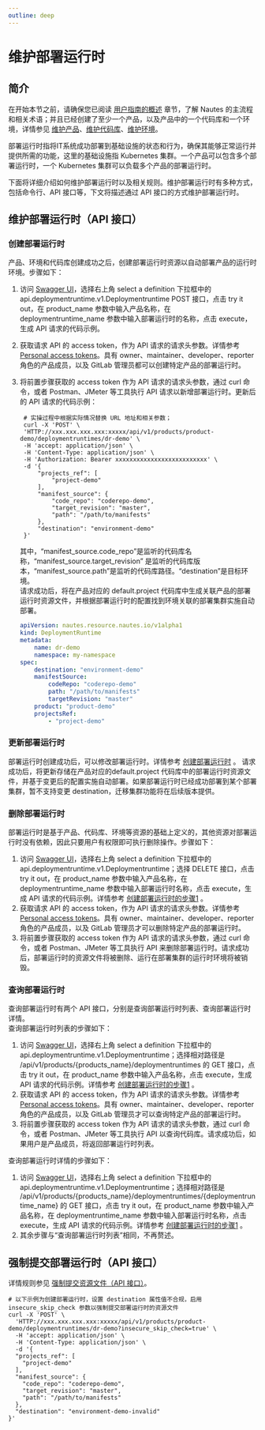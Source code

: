 ```yaml
---
outline: deep
---
```

# 维护部署运行时

## 简介

在开始本节之前，请确保您已阅读 [用户指南的概述](user-guide-00.md) 章节，了解 Nautes 的主流程和相关术语；并且已经创建了至少一个产品，以及产品中的一个代码库和一个环境，详情参见 [维护产品](user-guide-01.md)、[维护代码库](user-guide-03.md)、[维护环境](user-guide-04.md)。

部署运行时指将IT系统成功部署到基础设施的状态和行为，确保其能够正常运行并提供所需的功能，这里的基础设施指 Kubernetes 集群。一个产品可以包含多个部署运行时，一个 Kubernetes 集群可以负载多个产品的部署运行时。

下面将详细介绍如何维护部署运行时以及相关规则。维护部署运行时有多种方式，包括命令行、API 接口等，下文将描述通过 API 接口的方式维护部署运行时。

## 维护部署运行时（API 接口）

### 创建部署运行时
产品、环境和代码库创建成功之后，创建部署运行时资源以自动部署产品的运行时环境。步骤如下：  
1. 访问 [Swagger UI](quickstart-03.md)，选择右上角 select a definition 下拉框中的 api.deploymentruntime.v1.Deploymentruntime POST 接口，点击 try it out，在 product_name 参数中输入产品名称，在 deploymentruntime_name 参数中输入部署运行时的名称，点击 execute，生成 API 请求的代码示例。  
2. 获取请求 API 的 access token，作为 API 请求的请求头参数。详情参考 [Personal access tokens](https://docs.gitlab.com/ee/user/profile/personal_access_tokens.html)。具有 owner、maintainer、developer、reporter 角色的产品成员，以及 GitLab 管理员都可以创建特定产品的部署运行时。   
3. 将前置步骤获取的 access token 作为 API 请求的请求头参数，通过 curl 命令，或者 Postman、JMeter 等工具执行 API 请求以新增部署运行时。更新后的 API 请求的代码示例：  
   ```Shell
    # 实操过程中根据实际情况替换 URL 地址和相关参数； 
    curl -X 'POST' \
    'HTTP://xxx.xxx.xxx.xxx:xxxxx/api/v1/products/product-demo/deploymentruntimes/dr-demo' \
    -H 'accept: application/json' \
    -H 'Content-Type: application/json' \
    -H 'Authorization: Bearer xxxxxxxxxxxxxxxxxxxxxxxxxx' \
    -d '{
        "projects_ref": [
            "project-demo"
        ],
        "manifest_source": {
            "code_repo": "coderepo-demo",
            "target_revision": "master",
            "path": "/path/to/manifests"
        },
        "destination": "environment-demo"
    }'    
    ```
    
    其中，“manifest_source.code_repo”是监听的代码库名称，“manifest_source.target_revision” 是监听的代码库版本，“manifest_source.path”是监听的代码库路径。“destination”是目标环境。  
    请求成功后，将在产品对应的 default.project 代码库中生成关联产品的部署运行时资源文件，并根据部署运行时的配置找到环境关联的部署集群实施自动部署。

    ```yaml
    apiVersion: nautes.resource.nautes.io/v1alpha1
    kind: DeploymentRuntime
    metadata:
        name: dr-demo
        namespace: my-namespace
    spec:
        destination: "environment-demo"
        manifestSource:
            codeRepo: "coderepo-demo"
            path: "/path/to/manifests"
            targetRevision: "master"
        product: "product-demo"
        projectsRef:
            - "project-demo"
    ```

### 更新部署运行时
部署运行时创建成功后，可以修改部署运行时。详情参考 [创建部署运行时](#创建部署运行时) 。
请求成功后，将更新存储在产品对应的default.project 代码库中的部署运行时资源文件，并基于变更后的配置实施自动部署。如果部署运行时已经成功部署到某个部署集群，暂不支持变更 destination，迁移集群功能将在后续版本提供。

### 删除部署运行时
部署运行时是基于产品、代码库、环境等资源的基础上定义的，其他资源对部署运行时没有依赖，因此只要用户有权限即可执行删除操作。步骤如下：  
1. 访问 [Swagger UI](quickstart-03.md)，选择右上角 select a definition 下拉框中的 api.deploymentruntime.v1.Deploymentruntime；选择 DELETE 接口，点击 try it out，在 product_name 参数中输入产品名称，在 deploymentruntime_name 参数中输入部署运行时名称，点击 execute，生成 API 请求的代码示例。详情参考 [创建部署运行时的步骤1](#创建部署运行时) 。
2. 获取请求 API 的 access token，作为 API 请求的请求头参数。详情参考 [Personal access tokens](https://docs.gitlab.com/ee/user/profile/personal_access_tokens.html)。具有 owner、maintainer、developer、reporter 角色的产品成员，以及 GitLab 管理员才可以删除特定产品的部署运行时。    
3. 将前置步骤获取的 access token 作为 API 请求的请求头参数，通过 curl 命令，或者 Postman、JMeter 等工具执行 API 来删除部署运行时。请求成功后，部署运行时的资源文件将被删除、运行在部署集群的运行时环境将被销毁。

### 查询部署运行时
查询部署运行时有两个 API 接口，分别是查询部署运行时列表、查询部署运行时详情。  
查询部署运行时列表的步骤如下：  
1. 访问 [Swagger UI](quickstart-03.md)，选择右上角 select a definition 下拉框中的 api.deploymentruntime.v1.Deploymentruntime；选择相对路径是 /api/v1/products/{products_name}/deploymentruntimes 的 GET 接口，点击 try it out，在 product_name 参数中输入产品名称，点击 execute，生成 API 请求的代码示例。详情参考 [创建部署运行时的步骤1](#创建部署运行时) 。
2. 获取请求 API 的 access token，作为 API 请求的请求头参数。详情参考 [Personal access tokens](https://docs.gitlab.com/ee/user/profile/personal_access_tokens.html)。具有 owner、maintainer、developer、reporter 角色的产品成员，以及 GitLab 管理员才可以查询特定产品的部署运行时。  
3. 将前置步骤获取的 access token 作为 API 请求的请求头参数，通过 curl 命令，或者 Postman、JMeter 等工具执行 API 以查询代码库。请求成功后，如果用户是产品成员，将返回部署运行时列表。  
   
查询部署运行时详情的步骤如下：  
1. 访问 [Swagger UI](quickstart-03.md)，选择右上角 select a definition 下拉框中的 api.deploymentruntime.v1.Deploymentruntime；选择相对路径是 /api/v1/products/{products_name}/deploymentruntimes/{deploymentruntime_name} 的 GET 接口，点击 try it out，在 product_name 参数中输入产品名称，在 deploymentruntime_name 参数中输入部署运行时名称，点击 execute，生成 API 请求的代码示例。详情参考 [创建部署运行时的步骤1](#创建部署运行时) 。
2. 其余步骤与“查询部署运行时列表”相同，不再赘述。

## 强制提交部署运行时（API 接口）
详情规则参见 [强制提交资源文件（API 接口）](user-guide-03.md#强制提交代码库api-接口)。
```Shell
# 以下示例为创建部署运行时，设置 destination 属性值不合规，启用 insecure_skip_check 参数以强制提交部署运行时的资源文件
curl -X 'POST' \
  'HTTP://xxx.xxx.xxx.xxx:xxxxx/api/v1/products/product-demo/deploymentruntimes/dr-demo?insecure_skip_check=true' \
  -H 'accept: application/json' \
  -H 'Content-Type: application/json' \
  -d '{
  "projects_ref": [
    "project-demo"
  ],
  "manifest_source": {
    "code_repo": "coderepo-demo",
    "target_revision": "master",
    "path": "/path/to/manifests"
  },
  "destination": "environment-demo-invalid"
}'
```